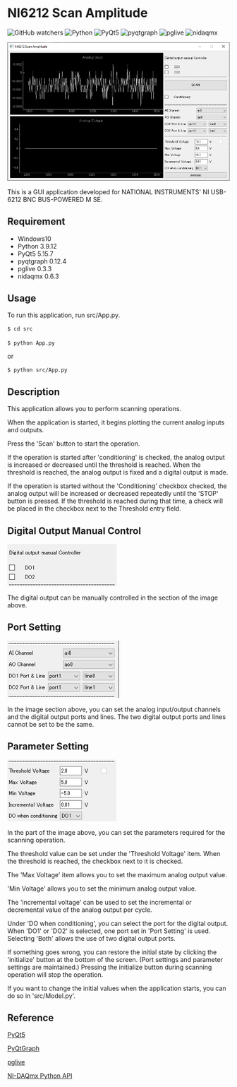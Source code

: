 # NI6212 Scan Amplitude
![GitHub watchers](https://img.shields.io/github/watchers/crab85193/ScanAmplitude?style=social)
![Python](https://img.shields.io/badge/python-v3.9.12-007396.svg?logo=python&style=popout)
![PyQt5](https://img.shields.io/badge/PyQt5-v5.15.7-007396.svg?logo=python&style=popout)
![pyqtgraph](https://img.shields.io/badge/pyqtgraph-v0.12.4-007396.svg?logo=python&style=popout)
![pglive](https://img.shields.io/badge/pglive-v0.3.3-007396.svg?logo=python&style=popout)
![nidaqmx](https://img.shields.io/badge/nidaqmx-v0.6.3-44A833.svg?style=popout)

![image](https://github.com/crab85193/ScanAmplitude/blob/main/img/title.PNG)

This is a GUI application developed for NATIONAL INSTRUMENTS' NI USB-6212 BNC BUS-POWERED M SE.

## Requirement
- Windows10
- Python 3.9.12
- PyQt5 5.15.7
- pyqtgraph 0.12.4
- pglive 0.3.3
- nidaqmx 0.6.3

## Usage
To run this application, run src/App.py.

```
$ cd src

$ python App.py
```

or

```
$ python src/App.py
```

## Description
This application allows you to perform scanning operations.

When the application is started, it begins plotting the current analog inputs and outputs.

Press the 'Scan' button to start the operation.

If the operation is started after 'conditioning' is checked, the analog output is increased or decreased until the threshold is reached.
When the threshold is reached, the analog output is fixed and a digital output is made.

If the operation is started without the 'Conditioning' checkbox checked, the analog output will be increased or decreased repeatedly until the 'STOP' button is pressed.
If the threshold is reached during that time, a check will be placed in the checkbox next to the Threshold entry field.

## Digital Output Manual Control

![image](https://github.com/crab85193/ScanAmplitude/blob/main/img/do_manual_control.PNG)

The digital output can be manually controlled in the section of the image above.

## Port Setting

![image](https://github.com/crab85193/ScanAmplitude/blob/main/img/port_setting.PNG)

In the image section above, you can set the analog input/output channels and the digital output ports and lines.
The two digital output ports and lines cannot be set to be the same.

## Parameter Setting

![image](https://github.com/crab85193/ScanAmplitude/blob/main/img/parameter_setting.PNG)

In the part of the image above, you can set the parameters required for the scanning operation.

The threshold value can be set under the 'Threshold Voltage' item.
When the threshold is reached, the checkbox next to it is checked.

The 'Max Voltage' item allows you to set the maximum analog output value.

'Min Voltage' allows you to set the minimum analog output value.

The 'incremental voltage' can be used to set the incremental or decremental value of the analog output per cycle.

Under 'DO when conditioning', you can select the port for the digital output.
When 'DO1' or 'DO2' is selected, one port set in 'Port Setting' is used.
Selecting 'Both' allows the use of two digital output ports.

If something goes wrong, you can restore the initial state by clicking the 'initialize' button at the bottom of the screen.
(Port settings and parameter settings are maintained.)
Pressing the initialize button during scanning operation will stop the operation.

If you want to change the initial values when the application starts, you can do so in 'src/Model.py'.

## Reference
[PyQt5](https://pythonspot.com/pyqt5/)

[PyQtGraph](https://www.pyqtgraph.org/)

[pglive](https://github.com/domarm-comat/pglive)

[NI-DAQmx Python API](https://nidaqmx-python.readthedocs.io/en/latest/)
